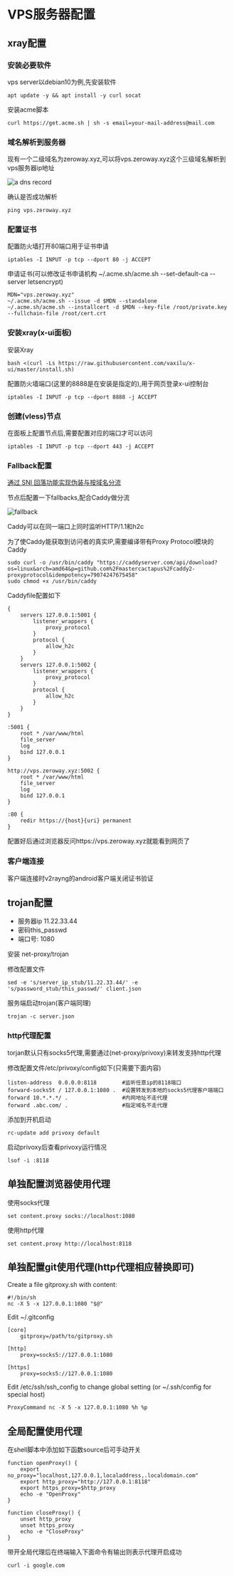 # VPS服务器配置

## xray配置

### 安装必要软件

vps server以debian10为例,先安装软件

	apt update -y && apt install -y curl socat

安装acme脚本

	curl https://get.acme.sh | sh -s email=your-mail-address@mail.com

### 域名解析到服务器

现有一个二级域名为zeroway.xyz,可以将vps.zeroway.xyz这个三级域名解析到vps服务器ip地址

![a dns record](./atype.png)

确认是否成功解析

	ping vps.zeroway.xyz

### 配置证书

配置防火墙打开80端口用于证书申请

	iptables -I INPUT -p tcp --dport 80 -j ACCEPT

申请证书(可以修改证书申请机构 ~/.acme.sh/acme.sh  --set-default-ca --server letsencrypt)

	MDN="vps.zeroway.xyz"
	~/.acme.sh/acme.sh --issue -d $MDN --standalone
	~/.acme.sh/acme.sh --installcert -d $MDN --key-file /root/private.key --fullchain-file /root/cert.crt

### 安装xray(x-ui面板)

安装Xray

	bash <(curl -Ls https://raw.githubusercontent.com/vaxilu/x-ui/master/install.sh)

配置防火墙端口(这里的8888是在安装是指定的),用于网页登录x-ui控制台

	iptables -I INPUT -p tcp --dport 8888 -j ACCEPT

### 创建(vless)节点

在面板上配置节点后,需要配置对应的端口才可以访问

	iptables -I INPUT -p tcp --dport 443 -j ACCEPT

### Fallback配置

[通过 SNI 回落功能实现伪装与按域名分流](https://xtls.github.io/document/level-1/fallbacks-with-sni.html)

节点后配置一下fallbacks,配合Caddy做分流

![fallback](./fallback.png)

Caddy可以在同一端口上同时监听HTTP/1.1和h2c

为了使Caddy能获取到访问者的真实IP,需要编译带有Proxy Protocol模块的Caddy

	sudo curl -o /usr/bin/caddy "https://caddyserver.com/api/download?os=linux&arch=amd64&p=github.com%2Fmastercactapus%2Fcaddy2-proxyprotocol&idempotency=79074247675458"
	sudo chmod +x /usr/bin/caddy

Caddyfile配置如下

	{
		servers 127.0.0.1:5001 {
			listener_wrappers {
				proxy_protocol
			}
			protocol {
				allow_h2c
			}
		}
		servers 127.0.0.1:5002 {
			listener_wrappers {
				proxy_protocol
			}
			protocol {
				allow_h2c
			}
		}
	}

	:5001 {
		root * /var/www/html
		file_server
		log
		bind 127.0.0.1
	}

	http://vps.zeroway.xyz:5002 {
		root * /var/www/html
		file_server
		log
		bind 127.0.0.1
	}

	:80 {
		redir https://{host}{uri} permanent
	}

配置好后通过浏览器反问https://vps.zeroway.xyz就能看到网页了

### 客户端连接

客户端连接时v2rayng的android客户端关闭证书验证

## trojan配置

- 服务器ip 11.22.33.44
- 密码this_passwd
- 端口号: 1080

安装 net-proxy/trojan


修改配置文件

	sed -e 's/server_ip_stub/11.22.33.44/' -e 's/password_stub/this_passwd/' client.json

服务端启动trojan(客户端同理)

	trojan -c server.json

### http代理配置

torjan默认只有socks5代理,需要通过(net-proxy/privoxy)来转发支持http代理

修改配置文件/etc/privoxy/config如下(只需要下面内容)

	listen-address  0.0.0.0:8118 		#监听任意ip的8118端口
	forward-socks5t / 127.0.0.1:1080 .  #设置转发到本地的socks5代理客户端端口
	forward 10.*.*.*/ . 				#内网地址不走代理
	forward .abc.com/ . 				#指定域名不走代理

添加到开机启动

	rc-update add privoxy default

启动privoxy后查看privoxy运行情况

	lsof -i :8118

## 单独配置浏览器使用代理

使用socks代理

	set content.proxy socks://localhost:1080

使用http代理

	set content.proxy http://localhost:8118

## 单独配置git使用代理(http代理相应替换即可)

Create a file gitproxy.sh with content:

	#!/bin/sh
	nc -X 5 -x 127.0.0.1:1080 "$@"

Edit ~/.gitconfig

	[core]
		gitproxy=/path/to/gitproxy.sh

	[http]
		proxy=socks5://127.0.0.1:1080

	[https]
		proxy=socks5://127.0.0.1:1080

Edit /etc/ssh/ssh_config to change global setting (or ~/.ssh/config for special host)

	ProxyCommand nc -X 5 -x 127.0.0.1:1080 %h %p

## 全局配置使用代理

在shell脚本中添加如下函数source后可手动开关

	function openProxy() {
		export no_proxy="localhost,127.0.0.1,localaddress,.localdomain.com"
		export http_proxy="http://127.0.0.1:8118"
		export https_proxy=$http_proxy
		echo -e "OpenProxy"
	}

	function closeProxy() {
		unset http_proxy
		unset https_proxy
		echo -e "CloseProxy"
	}

带开全局代理后在终端输入下面命令有输出则表示代理开启成功

	curl -i google.com
